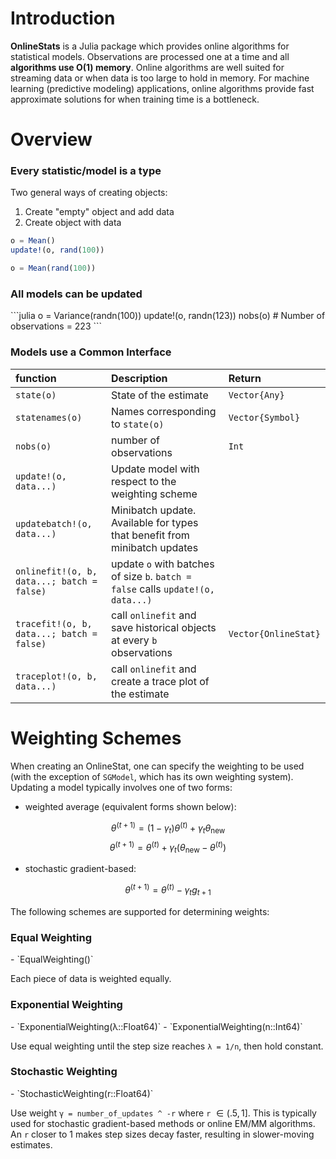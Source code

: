 # Introduction

**OnlineStats** is a Julia package which provides online algorithms for statistical models.  Observations are processed one at a time and all **algorithms use O(1) memory**.  Online algorithms are well suited for streaming data or when data is too large to hold in memory.  For machine learning (predictive modeling) applications, online algorithms provide fast approximate solutions for when training time is a bottleneck.

# Overview

<h3>Every statistic/model is a type</h3>

Two general ways of creating objects:    

1. Create "empty" object and add data
1. Create object with data

```julia
o = Mean()
update!(o, rand(100))

o = Mean(rand(100))
```

<h3>All models can be updated</h3>
```julia
o = Variance(randn(100))
update!(o, randn(123))
nobs(o)  # Number of observations = 223
```


<h3>Models use a  Common Interface</h3>


| function                                   | Description                                                                        | Return               |
|:-------------------------------------------|:-----------------------------------------------------------------------------------|:---------------------|
| `state(o)`                                 | State of the estimate                                                              | `Vector{Any}`        |
| `statenames(o)`                            | Names corresponding to `state(o)`                                                  | `Vector{Symbol}`     |
| `nobs(o)`                                  | number of observations                                                             | `Int`                |
| `update!(o, data...)`                      | Update model with respect to the weighting scheme                                  |                      |
| `updatebatch!(o, data...)`                 | Minibatch update.  Available for types that benefit from minibatch updates         |                      |
| `onlinefit!(o, b, data...; batch = false)` | update `o` with batches of size `b`.  `batch = false`  calls `update!(o, data...)` |                      |
| `tracefit!(o, b, data...; batch = false)`  | call `onlinefit` and save historical objects at every `b` observations             | `Vector{OnlineStat}` |
| `traceplot!(o, b, data...)`                | call `onlinefit` and create a trace plot of the estimate                           |                      |


# Weighting Schemes
When creating an OnlineStat, one can specify the weighting to be used (with the exception of `SGModel`, which has its own weighting system).  Updating a model typically involves one of two forms:

- weighted average (equivalent forms shown below):

$$\theta^{(t+1)} = (1 - \gamma_t)\theta^{(t)} + \gamma_t \theta_{\text{new}}$$
$$\theta^{(t+1)} = \theta^{(t)} + \gamma_t(\theta_{\text{new}} - \theta^{(t)})$$

- stochastic gradient-based:  

$$\theta^{(t+1)} = \theta^{(t)} - \gamma_t g_{t+1}$$

The following schemes are supported for determining weights:

<h3>Equal Weighting</h3>
- `EqualWeighting()`

Each piece of data is weighted equally.

<h3>Exponential Weighting</h3>
- `ExponentialWeighting(λ::Float64)`
- `ExponentialWeighting(n::Int64)`

Use equal weighting until the step size reaches `λ = 1/n`, then hold constant.

<h3>Stochastic Weighting</h3>
- `StochasticWeighting(r::Float64)`

Use weight `γ = number_of_updates ^ -r` where `r` $\in (.5, 1]$.  This is typically used for stochastic gradient-based methods or online EM/MM algorithms.  An `r` closer to 1 makes step sizes decay faster, resulting in slower-moving estimates.
